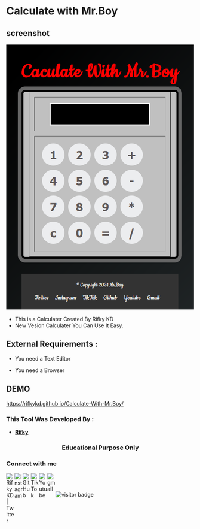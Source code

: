 # Calculate with Mr.Boy

## screenshot
<img src="img.png"/>


<br>

* This is a Calculater Created By Rifky KD
* New Vesion Calculater You Can Use It Easy.

## External Requirements :
*  You need a Text Editor
 
*  You need a Browser
## DEMO

https://rifkykd.github.io/Calculate-With-Mr.Boy/

### This Tool Was Developed By :

- [**Rifky**](https://github.com/rifkykd)
<h3 align="center">Educational Purpose Only</h3>
<h3 align="left">Connect with me</h3>
<a href="https://twitter.com/Rifky54641898">
  <img align="left" alt="Rifky KD| Twitter" width="22px" src="https://cdn.jsdelivr.net/npm/simple-icons@v3/icons/twitter.svg" target="blank"/>
</a>
<a href="https://www.instagram.com/rifky__kd/">
  <img align="left" alt="Instagram" width="22px" src="https://cdn.jsdelivr.net/npm/simple-icons@v3/icons/instagram.svg" target="blank"/>
</a>
<a href="https://github.com/rifkykd">
  <img align="left" alt="GitHub" width="22px" src="https://cdn.jsdelivr.net/npm/simple-icons@3.5.0/icons/github.svg" target="blank"/>
</a>
<a href="href="https://www.tiktok.com/@rifky_kd?lang=en">
  <img align="left" alt="TikTok" width="22px" src="https://cdn.jsdelivr.net/npm/simple-icons@3.5.0/icons/tiktok.svg" target="blank"/>
</a>
<a href="https://www.youtube.com/channel/UCFu0H_KJJG_JiHH-8JOWjOA" target="blank">
  <img align="left" alt="Youtube" width="22px" src="https://cdn.jsdelivr.net/npm/simple-icons@3.5.0/icons/youtube.svg"  />
</a>
<a href="https://t.me/@rifky_kd" target="blank">
  <img align="left" alt="gmail" width="22px" src="https://cdn.jsdelivr.net/npm/simple-icons@3.5.0/icons/telegram.svg" />
</a>
<br>
<br>                                                                                                                
<p>
<img src="https://visitor-badge.laobi.icu/badge?page_id=rifkykd/Unfollow-By-KD" alt="visitor badge"/>
</p>

         

